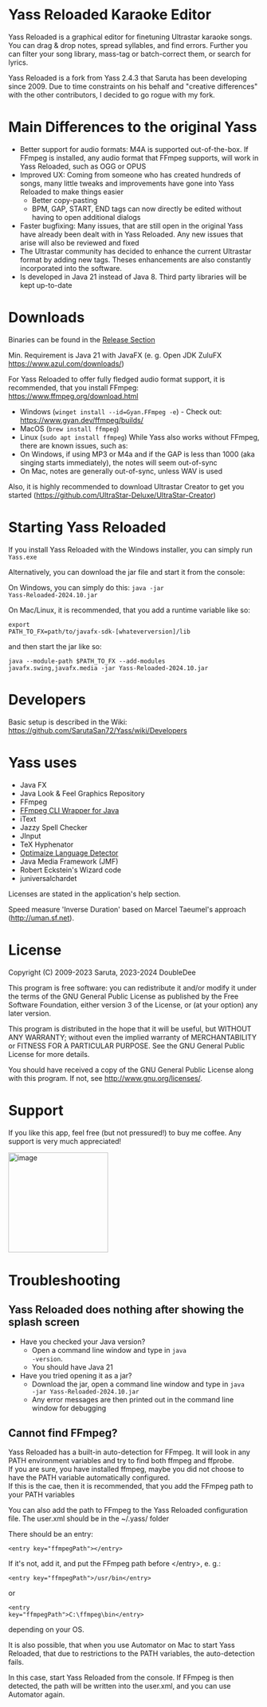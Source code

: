 
# Yass Reloaded Karaoke Editor
Yass Reloaded is a graphical editor for finetuning Ultrastar karaoke songs. 
You can drag & drop notes, spread syllables, and find errors. Further you can filter your song library, mass-tag or batch-correct them, or search for lyrics.

Yass Reloaded is a fork from Yass 2.4.3 that Saruta has been developing since 2009. Due to time constraints on his behalf and "creative differences" with the other contributors, I decided to go rogue with my fork.

# Main Differences to the original Yass
- Better support for audio formats: M4A is supported out-of-the-box. If FFmpeg is installed, any audio format that FFmpeg supports, will work in Yass Reloaded, such as OGG or OPUS
- Improved UX: Coming from someone who has created hundreds of songs, many little tweaks and improvements have gone into Yass Reloaded to make things easier
  - Better copy-pasting
  - BPM, GAP, START, END tags can now directly be edited without having to open additional dialogs
- Faster bugfixing: Many issues, that are still open in the original Yass have already been dealt with in Yass Reloaded. Any new issues that arise will also be reviewed and fixed
- The Ultrastar community has decided to enhance the current Ultrastar format by adding new tags. Theses enhancements are also constantly incorporated into the software.
- Is developed in Java 21 instead of Java 8. Third party libraries will be kept up-to-date

# Downloads
Binaries can be found in the [Release Section](https://github.com/DoubleDee73/Yass/releases)

Min. Requirement is Java 21 with JavaFX (e. g. Open JDK ZuluFX https://www.azul.com/downloads/)

For Yass Reloaded to offer fully fledged audio format support, it is recommended, that you install FFmpeg:
https://www.ffmpeg.org/download.html
- Windows (<code>winget install --id=Gyan.FFmpeg -e</code>) - Check out: https://www.gyan.dev/ffmpeg/builds/
- MacOS (<code>brew install ffmpeg</code>)
- Linux (<code>sudo apt install ffmpeg</code>)
While Yass also works without FFmpeg, there are known issues, such as:
- On Windows, if using MP3 or M4a and if the GAP is less than 1000 (aka singing starts immediately), the notes will seem out-of-sync
- On Mac, notes are generally out-of-sync, unless WAV is used

Also, it is highly recommended to download Ultrastar Creator to get you started (https://github.com/UltraStar-Deluxe/UltraStar-Creator)

# Starting Yass Reloaded
If you install Yass Reloaded with the Windows installer, you can simply run <code>Yass.exe</code>

Alternatively, you can download the jar file and start it from the console:

On Windows, you can simply do this: <code>java -jar Yass-Reloaded-2024.10.jar</code>

On Mac/Linux, it is recommended, that you add a runtime variable like so:

<code>export PATH_TO_FX=path/to/javafx-sdk-[whateverversion]/lib</code>

and then start the jar like so:

<code>java --module-path $PATH_TO_FX --add-modules javafx.swing,javafx.media -jar Yass-Reloaded-2024.10.jar</code>

# Developers

Basic setup is described in the Wiki: https://github.com/SarutaSan72/Yass/wiki/Developers

# Yass uses
- Java FX
- Java Look & Feel Graphics Repository
- FFmpeg
- [FFmpeg CLI Wrapper for Java](https://github.com/bramp/ffmpeg-cli-wrapper)
- iText
- Jazzy Spell Checker
- JInput
- TeX Hyphenator
- [Optimaize Language Detector](https://github.com/optimaize/language-detector)
- Java Media Framework (JMF)
- Robert Eckstein's Wizard code
- juniversalchardet

Licenses are stated in the application's help section.

Speed measure 'Inverse Duration' based on Marcel Taeumel's approach (http://uman.sf.net).

# License

Copyright (C) 2009-2023 Saruta, 2023-2024 DoubleDee 

This program is free software: you can redistribute it and/or modify
it under the terms of the GNU General Public License as published by
the Free Software Foundation, either version 3 of the License, or
(at your option) any later version.

This program is distributed in the hope that it will be useful,
but WITHOUT ANY WARRANTY; without even the implied warranty of
MERCHANTABILITY or FITNESS FOR A PARTICULAR PURPOSE.  See the
GNU General Public License for more details.

You should have received a copy of the GNU General Public License
along with this program. If not, see <http://www.gnu.org/licenses/>.

# Support
If you like this  app, feel free (but not pressured!) to buy me coffee. Any support is very much appreciated!

<a target="_blank" rel="noopener noreferrer" href="https://www.buymeacoffee.com/DoubleDee73"><img src="https://github.com/user-attachments/assets/a40f851a-2ef1-46ce-a6d6-0bf6fd0ffb95" alt="image" style="max-width: 100%; width: 200px;"></a>

# Troubleshooting
## Yass Reloaded does nothing after showing the splash screen
- Have you checked your Java version? 
  - Open a command line window and type in <code>java -version</code>. 
  - You should have Java 21
- Have you tried opening it as a jar?
  - Download the jar, open a command line window and type in <code>java -jar Yass-Reloaded-2024.10.jar</code>
  - Any error messages are then printed out in the command line window for debugging

## Cannot find FFmpeg?
Yass Reloaded has a built-in auto-detection for FFmpeg. 
It will look in any PATH environment variables and try to find both ffmpeg and ffprobe.  
If you are sure, you have installed ffmpeg, maybe you did not choose to have the PATH variable automatically configured.  
If this is the cae, then it is recommended, that you add the FFmpeg path to your PATH variables

You can also add the path to FFmpeg to the Yass Reloaded configuration file. The user.xml should be in the ~/.yass/ folder

There should be an entry:

<code>&lt;entry key="ffmpegPath">&lt;/entry></code>

If it's not, add it, and put the FFmpeg path before &lt;/entry>, e. g.:

<code>&lt;entry key="ffmpegPath">/usr/bin&lt;/entry></code>

or

<code>&lt;entry key="ffmpegPath">C:\ffmpeg\bin&lt;/entry></code>

depending on your OS.

It is also possible, that when you use Automator on Mac to start Yass Reloaded, 
that due to restrictions to the PATH variables, the auto-detection fails.

In this case, start Yass Reloaded from the console. If FFmpeg is then detected, the path
will be written into the user.xml, and you can use Automator again.

